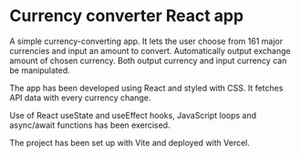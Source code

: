 # Currency converter React app

A simple currency-converting app. It lets the user choose from 161 major currencies and input an amount to convert. Automatically output exchange amount of chosen currency. Both output currency and input currency can be manipulated.

The app has been developed using React and styled with CSS. It fetches API data with every currency change.

Use of React useState and useEffect hooks, JavaScript loops and async/await functions has been exercised.

The project has been set up with Vite and deployed with Vercel.
